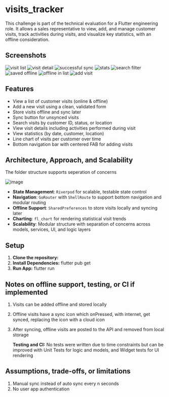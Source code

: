 # visits_tracker

This challenge is part of the technical evaluation for a Flutter engineering role. It allows a sales representative to view, add, and manage customer visits, track activities during visits, and visualize key statistics, with an offline consideration.


## Screenshots

![visit list](https://github.com/user-attachments/assets/a03ccb21-931b-472b-8f94-b9a5faf1aa35)
![visit detail](https://github.com/user-attachments/assets/2e9ce6b4-babe-4f27-ab2f-119393ccf1e2)
![successful sync](https://github.com/user-attachments/assets/9e772bd9-0c7c-4787-8f60-98f541b5a7dd)
![stats](https://github.com/user-attachments/assets/805e6b39-093d-47b6-add7-f50933bea5f3)
![search filter](https://github.com/user-attachments/assets/a334ca2c-9524-4057-8dcf-183dbd4493ca)
![saved offline](https://github.com/user-attachments/assets/6e250669-3afc-413d-9b67-08f5d5bb713d)
![offline in list](https://github.com/user-attachments/assets/e74c3363-2eb0-416f-982c-8e49e66fbd0d)
![add visit](https://github.com/user-attachments/assets/f7db616a-eb08-43e9-adcc-8c3cb50b7d14)

## Features

- View a list of customer visits (online & offline)
- Add a new visit using a clean, validated form
- Store visits offline and sync later
- Sync button for unsynced visits
- Search visits by customer ID, status, or location
- View visit details including activities performed during visit
- View statistics (by date, customer, location)
- Line chart of visits per customer over time
- Bottom navigation bar with centered FAB for adding visits

## Architecture, Approach, and Scalability

The folder structure supports seperation of concerns

![image](https://github.com/user-attachments/assets/0e14f81b-09ac-4072-aab9-f833b444e47a)

- **State Management**: `Riverpod` for scalable, testable state control
- **Navigation**: `GoRouter` with `ShellRoute` to support bottom navigation and modular routing
- **Offline Support**: `SharedPreferences` to store visits locally and syncing later
- **Charting**: `fl_chart` for rendering statistical visit trends
- **Scalability**: Modular structure with separation of concerns across models, services, UI, and logic layers

## Setup

1. **Clone the repository:**
2. **Install Dependencies:**
   flutter pub get
3. **Run App:**
   flutter run

## Notes on offline support, testing, or CI if implemented

1. Visits can be added offline and stored locally

2. Offline visits have a sync icon which onPressed, with internet, get synced, replacing the icon with a cloud icon

3. After syncing, offline visits are posted to the API and removed from local storage

   **Testing and CI:**
   No tests were written due to time constraints but can be improved with Unit Tests for logic and models, and Widget tests for UI rendering

## Assumptions, trade-offs, or limitations

1. Manual sync instead of auto sync every n seconds
2. No user app authentication
